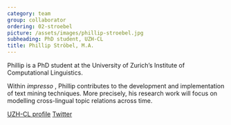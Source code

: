 ```yaml
---
category: team
group: collaborator
ordering: 02-stroebel
picture: /assets/images/phillip-stroebel.jpg
subheading: PhD student, UZH-CL
title: Phillip Ströbel, M.A.
---
```


Phillip is a PhD student at the University of Zurich’s Institute of Computational Linguistics.

Within *impresso* , Phillip contributes to the development and implementation of text mining techniques. More precisely, his research work will focus on modelling cross-lingual topic relations across time.

[UZH-CL profile](http://www.cl.uzh.ch/de/people/team/compling/pstroebel.html) [Twitter](https://twitter.com/CLingophil)
